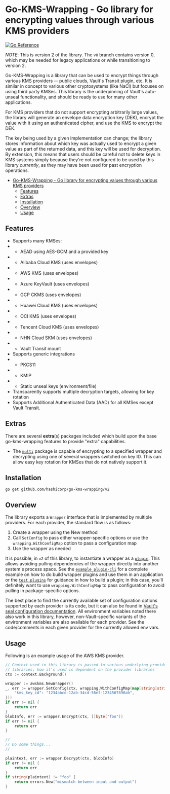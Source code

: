 # Go-KMS-Wrapping - Go library for encrypting values through various KMS providers

[![Go Reference](https://godoc.org/github.com/hashicorp/go-kms-wrapping/v2?status.svg)](https://godoc.org/github.com/hashicorp/go-kms-wrapping/v2)

*NOTE*: This is version 2 of the library. The `v0` branch contains version 0,
which may be needed for legacy applications or while transitioning to version 2.

Go-KMS-Wrapping is a library that can be used to encrypt things through various
KMS providers -- public clouds, Vault's Transit plugin, etc. It is similar in
concept to various other cryptosystems (like NaCl) but focuses on using third
party KMSes. This library is the underpinning of Vault's auto-unseal
functionality, and should be ready to use for many other applications.

For KMS providers that do not support encrypting arbitrarily large values, the
library will generate an envelope data encryption key (DEK), encrypt the value
with it using an authenticated cipher, and use the KMS to encrypt the DEK.

The key being used by a given implementation can change; the library stores
information about which key was actually used to encrypt a given value as part
of the returned data, and this key will be used for decryption. By extension,
this means that users should be careful not to delete keys in KMS systems
simply because they're not configured to be used by this library _currently_,
as they may have been used for past encryption operations.

<!-- START doctoc generated TOC please keep comment here to allow auto update -->
<!-- DON'T EDIT THIS SECTION, INSTEAD RE-RUN doctoc TO UPDATE -->


- [Go-KMS-Wrapping - Go library for encrypting values through various KMS providers](#go-kms-wrapping---go-library-for-encrypting-values-through-various-kms-providers)
  - [Features](#features)
  - [Extras](#extras)
  - [Installation](#installation)
  - [Overview](#overview)
  - [Usage](#usage)

<!-- END doctoc generated TOC please keep comment here to allow auto update -->

## Features

  * Supports many KMSes:
  * * AEAD using AES-GCM and a provided key
  * * Alibaba Cloud KMS (uses envelopes)
  * * AWS KMS (uses envelopes)
  * * Azure KeyVault (uses envelopes)
  * * GCP CKMS (uses envelopes)
  * * Huawei Cloud KMS (uses envelopes)
  * * OCI KMS (uses envelopes)
  * * Tencent Cloud KMS (uses envelopes)
  * * NHN Cloud SKM (uses envelopes) 
  * * Vault Transit mount
  * Supports generic integrations
  * * PKCS11
  * * KMIP
  * * Static unseal keys (environment/file)
  * Transparently supports multiple decryption targets, allowing for key rotation
  * Supports Additional Authenticated Data (AAD) for all KMSes except Vault Transit.

## Extras

There are several **extra**(s) packages included which build upon the base
go-kms-wrapping features to provide "extra" capabilities.  

* The
[`multi`](https://github.com/hashicorp/go-kms-wrapping/tree/main/extras/multi)
package is capable of encrypting to a specified wrapper and
decrypting using one of several wrappers switched on key ID. This can allow
easy key rotation for KMSes that do not natively support it.

## Installation

`go get github.com/hashicorp/go-kms-wrapping/v2`

## Overview

The library exports a `Wrapper` interface that is implemented by multiple
providers. For each provider, the standard flow is as follows:

1. Create a wrapper using the New method
1. Call `SetConfig` to pass either wrapper-specific options or use the
`wrapping.WithConfigMap` option to pass a configuration map
1. Use the wrapper as needed

It is possible, in `v2` of this library, to instantiate a wrapper as a
[`plugin`](https://github.com/hashicorp/go-kms-wrapping/tree/main/plugin). This
allows avoiding pulling dependencies of the wrapper directly into another
system's process space. See the [`example plugin-cli`](examples/plugin-cli/) for
a complete example on how to do build wrapper plugins and use them in an application or the [`test
plugins`](https://github.com/hashicorp/go-kms-wrapping/tree/main/plugin/testplugins)
for guidance in how to build a plugin; in this case, you'll definitely want to use
`wrapping.WithConfigMap` to pass configuration to avoid pulling in
package-specific options.

The best place to find the currently available set of configuration options
supported by each provider is its code, but it can also be found in [Vault's
seal configuration
documentation](https://www.vaultproject.io/docs/configuration/seal/index.html).
All environment variables noted there also work in this library, however,
non-Vault-specific variants of the environment variables are also available for
each provider. See the code/comments in each given provider for the currently
allowed env vars.

## Usage

Following is an example usage of the AWS KMS provider. 

```go
// Context used in this library is passed to various underlying provider
// libraries; how it's used is dependent on the provider libraries
ctx := context.Background()

wrapper := awskms.NewWrapper()
_, err := wrapper.SetConfig(ctx, wrapping.WithConfigMap(map[string]string{
    "kms_key_id": "1234abcd-12ab-34cd-56ef-1234567890ab",
}))
if err != nil {
    return err
}
blobInfo, err := wrapper.Encrypt(ctx, []byte("foo"))
if err != nil {
    return err
}

//
// Do some things...
//

plaintext, err := wrapper.Decrypt(ctx, blobInfo)
if err != nil {
    return err
}
if string(plaintext) != "foo" {
    return errors.New("mismatch between input and output")
}
```
